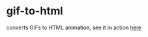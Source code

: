 gif-to-html
===========

converts GIFs to HTML animation, see it in action [here](http://gif-to-html.herokuapp.com/)
